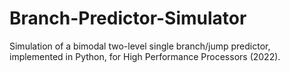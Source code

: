 # Branch-Predictor-Simulator
Simulation of a bimodal two-level single branch/jump predictor, implemented in Python, for High Performance Processors (2022).
